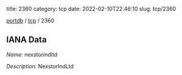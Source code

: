title: 2360
category: tcp
date: 2022-02-10T22:46:10
slug: tcp/2360

[portdb](/) / [tcp](/category/tcp.html) / 2360


## IANA Data

_Name:_ nexstorindltd

_Description:_ NexstorIndLtd

